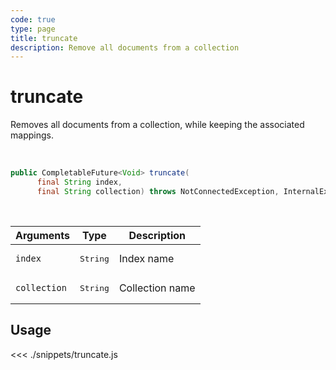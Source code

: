 ```yaml
---
code: true
type: page
title: truncate
description: Remove all documents from a collection
---
```


# truncate

Removes all documents from a collection, while keeping the associated mappings.

<br/>

```java
public CompletableFuture<Void> truncate(
      final String index,
      final String collection) throws NotConnectedException, InternalException
```

<br/>

| Arguments    | Type              | Description     |
| ------------ | ----------------- | --------------- |
| `index`      | <pre>String</pre> | Index name      |
| `collection` | <pre>String</pre> | Collection name |

## Usage

<<< ./snippets/truncate.js
